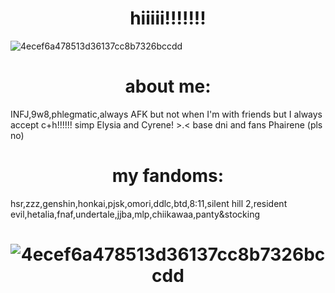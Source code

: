 # <div align="center"> hiiiii!!!!!!!
![4ecef6a478513d36137cc8b7326bccdd](https://github.com/user-attachments/assets/53f0b720-8c9a-4e63-911a-293e86a41664)
# <div align="center"> about me:
INFJ,9w8,phlegmatic,always AFK but not when I'm with friends but I always accept c+h!!!!!! simp Elysia and Cyrene! >.< 
 base dni and fans Phairene (pls no)
# <div align="center">my fandoms:
hsr,zzz,genshin,honkai,pjsk,omori,ddlc,btd,8:11,silent hill 2,resident evil,hetalia,fnaf,undertale,jjba,mlp,chiikawaa,panty&stocking
# <div align="center">![[4ecef6a478513d36137cc8b7326bccdd](https://github.com/user-attachments/assets/53f0b720-8c9a-4e63-911a-293e86a41664)](https://i.pinimg.com/1200x/75/47/d1/7547d15cd257842ac951f9cafb4ad24f.jpg)
